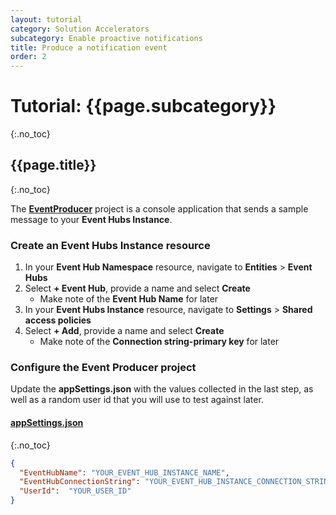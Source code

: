 ```yaml
---
layout: tutorial
category: Solution Accelerators
subcategory: Enable proactive notifications
title: Produce a notification event
order: 2
---
```


# Tutorial: {{page.subcategory}}
{:.no_toc}
## {{page.title}}
{:.no_toc}

The [**EventProducer**]({{site.repo}}) project is a console application that sends a sample message to your **Event Hubs Instance**.

### Create an Event Hubs Instance resource
1. In your **Event Hub Namespace** resource, navigate to **Entities** > **Event Hubs**
1. Select **+ Event Hub**, provide a name and select **Create**
    - Make note of the **Event Hub Name** for later
1. In your **Event Hubs Instance** resource, navigate to **Settings** > **Shared access policies**
1. Select **+ Add**, provide a name and select **Create**
    - Make note of the **Connection string-primary key** for later

### Configure the Event Producer project
Update the **appSettings.json** with the values collected in the last step, as well as a random user id that you will use to test against later.

#### [appSettings.json]({{site.repo}})
{:.no_toc}

```json
{
  "EventHubName": "YOUR_EVENT_HUB_INSTANCE_NAME",
  "EventHubConnectionString": "YOUR_EVENT_HUB_INSTANCE_CONNECTION_STRING",
  "UserId":  "YOUR_USER_ID"
}
```